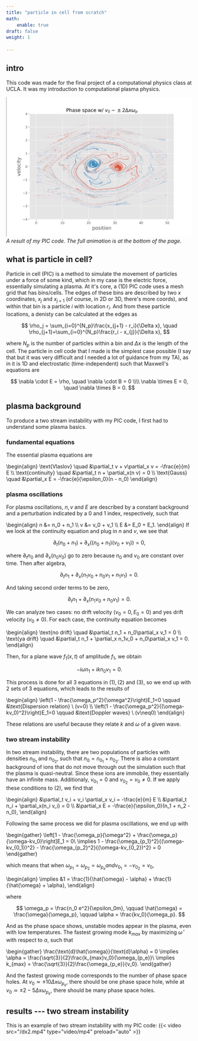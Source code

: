 ```yaml
---
title: "particle in cell from scratch"
math:
    enable: true
draft: false
weight: 1

---
```


## intro
This code was made for the final project of a computational physics class at
UCLA. It was my introduction to computational plasma physics.
<!--more-->

![pic](/pic_two_stream.png#center)
*A result of my PIC code. The full animation is at the bottom of the page.*

## what is particle in cell?
Particle in cell (PIC) is a method to simulate the movement of particles under a force of some kind, 
which in my case is the electric force, essentially simulating a plasma. At it's core, a (1D) PIC code uses a mesh grid that has bins/cells. 
The edges of these bins are described by two $x$ coordinates, $x_j$ and $x_{j+1}$ (of course, in 2D or 3D, there's more coords), and within that bin is a particle $i$ with location $r_i$. 
And from these particle locations, a denisty can be calculated at the edges as

$$
\rho_j = \sum_{i=0}^{N_p}\frac{x_{j+1} - r_i}{\Delta x}, \quad \rho_{j+1}=\sum_{i=0}^{N_p}\frac{r_i - x_{j}}{\Delta x},
$$

where $N_p$ is the number of particles within a bin and $\Delta x$ is the length of the cell. The particle in cell code that I made is the simplest case possible (I say that but it was very difficult and I needed a lot of guidance from my TA), as in it is 1D and electrostatic (time-independent) such that Maxwell's equations are

$$
\nabla \cdot E = \rho, \quad \nabla \cdot B = 0 
\\\\
\nabla \times E = 0, \quad \nabla \times B = 0.
$$

## plasma background
To produce a two stream instability with my PIC code, I first had to 
understand some plasma basics. 

### fundamental equations
The essential plasma equations are

\begin{align} 
    \text{Vlaslov} \quad &\partial_t v + v\partial_x v = -\frac{e}{m} E
    \\\\
    \text{continuity} \quad &\partial_t n + \partial_x(n v) = 0
    \\\\
    \text{Gauss} \quad &\partial_x E = -\frac{e}{\epsilon_0}(n - n_0)
\end{align}

### plasma oscillations
For plasma oscillations, $n, v$ and $E$ are described by a constant background and a perturbation indicated by a $0$ and $1$ index, respectively, such that

\begin{align}
n &= n_0 + n_1
\\\\
v &= v_0 + v_1
\\\\
E &= E_0 + E_1.
\end{align}
If we look at the continuity equation and plug in $n$ and $v$, we see that

$$
\partial_t (n_0 + n_1) + \partial_x((n_0 + n_1)(v_0 + v_1)) = 0,
$$

where $\partial_t n_0$ and $\partial_x(n_0v_0)$ go to zero because $n_0$ and $v_0$ are constant over time. Then after algebra,

$$
\partial_t n_1 + \partial_x(n_1v_0 + n_0v_1 + n_1v_1) = 0.
$$

And taking second order terms to be zero,

$$
\partial_t n_1 + \partial_x(n_1v_0 + n_0v_1) = 0.
$$

We can analyze two cases: no drift velocity ($v_0 = 0, E_0 = 0$) and yes drift velocity ($v_0 \neq 0$). For each case, the continuity equation becomes

\begin{align}
\text{no drift} \quad &\partial_t n_1 + n_0\partial_x v_1 = 0
\\\\
\text{ya drift} \quad &\partial_t n_1 + \partial_x n_1v_0 + n_0\partial_x v_1 = 0.
\end{align}

Then, for a plane wave $f_1(x, t)$ of amplitude $f_1$, we obtain

$$
-i \omega n_1 + i k n_0 v_1 = 0.
$$

This process is done for all 3 equations in $(1), (2)$ and $(3)$, 
so we end up with 2 sets of 3 equations, which leads to the results of

\begin{align}
\left(1 - \frac{\omega_p^2}{\omega^2}\right)E_1=0 \qquad &\text{Dispersion relation} \ (v=0)
\\\\
\left(1 - \frac{\omega_p^2}{(\omega-kv_0)^2}\right)E_1=0 \qquad &\text{Doppler waves} \ (v\neq0)
\end{align}

These relations are useful because they relate $k$ and $\omega$ of a given wave.

### two stream instability
In two stream instability, there are two populations of particles with 
densities $n_{0_1}$ and $n_{0_2}$, such that $n_0 = n_{0_1} + n_{0_2}$. 
There is also a constant background of ions that do not move through out 
the simulation such that the plasma is quasi-neutral. 
Since these ions are immobile, they essentially have an infinite mass. 
Additionaly, $v_{0_1} = 0$ and $v_{0_2} = v_0 \neq 0$. 
If we apply these conditions to $(2)$, we find that

\begin{align} 
    &\partial_t v_i + v_i \partial_x v_i = -\frac{e}{m} E
    \\\\
    &\partial_t n_i + \partial_x(n_i v_i) = 0
    \\\\
    &\partial_x E = -\frac{e}{\epsilon_0}(n_1 + n_2 - n_0),
\end{align}

Following the same process we did for plasma oscillations, we end up with

\begin{gather}
\left[1 - \frac{\omega_p}{\omega^2} + \frac{\omega_p}{\omega-kv_0}\right]E_1 = 0\\
\implies 1 - \frac{\omega_{p_1}^2}{(\omega-kv_{0_1})^2} - \frac{\omega_{p_2}^2}{(\omega-kv_{0_2})^2} = 0
\end{gather}

which means that when $\omega_{p_1}=\omega_{p_2}=\omega_{p_e} and v_{0_1}=-v_{0_2}=v_0$,

\begin{align}
    \implies &1 = \frac{1}{\hat{\omega} - \alpha} + \frac{1}{\hat{\omega} + \alpha},
\end{align}

where

$$
\omega_p = \frac{n_0 e^2}{\epsilon_0m}, \qquad \hat{\omega} = \frac{\omega}{\omega_p}, \qquad \alpha = \frac{kv_0}{\omega_p}.
$$

And as the phase space shows, unstable modes appear in the plasma, even with low temperatures. The fastest growing mode $k_{max}$ by maximizing $\hat{\omega}$ with respect to $\alpha$, such that

\begin{gather}
\frac{\text{d}\hat{\omega}}{\text{d}\alpha} = 0
\implies \alpha = \frac{\sqrt{3}}{2}\frac{k_{max}v_0}{\omega_{p_e}}\\
\implies k_{max} = \frac{\sqrt{3}}{2}\frac{\omega_{p_e}}{v_0}.
\end{gather}

And the fastest growing mode corresponds to the number of phase space holes. At $v_0\simeq \pm 10 \Delta x \omega_{p_e}$, there should be one phase space hole, while at $v_0\simeq \pm 2-5 \Delta x \omega_{p_e}$, there should be many phase space holes.

## results --- two stream instability
This is an example of two stream instability with my PIC code:
{{< video src="/dx2.mp4" type="video/mp4" preload="auto" >}}
